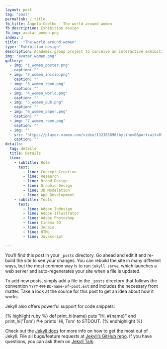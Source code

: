 ```yaml
---
layout: post
tag: "post"
permalink: /:title
fb_title: Ângela Coelho - The world around women
fb_description: Exhibition design
fb_img: avatar_women.png
index: 3
title:  "The world around women"
type: "Exhibition design"
description: Academic group project to conceive an interactive exhibition about women in design. The exhibition – The world around women – presents the work of 8 different designers from distant places on the globe, and also presents facts and news of their countries about the gender inequality suffered by women. Since the country is the common subject between the designers and the facts presented, all the identity of the exhibition is based in the flag colors of the different countries represented with stripes. The colored stripe is, in this way, the visual element that connects all the rooms in the exhibition and sets the tone to the approach for all the graphic material developed. The exhibition is complemented by an application that uses augmented reality to show further information about each designer and country.
img: "avatar_women.png"
gallery:
  - img: "1_women_poster.png"
    caption: ""
  - img: "2_women_inicio.png"
    caption: ""
  - img: "3_women_room.png"
    caption: ""
  - img: "4_women_world.png"
    caption: ""
  - img: "5_women_pub.png"
    caption: ""
  - img: "6_women_paper.png"
    caption: ""
  - img: "7_women_room.png"
    caption: ""
  - img: ""
    src: "https://player.vimeo.com/video/132353896?byline=0&portrait=0"
    caption: ""
details:
  tag: details
  title: Details
  item:
    - subtitle: Role
      text:
        - line: Concept Creation
        - line: Research
        - line: Brand Design
        - line: Graphic Design
        - line: 3D Modelation
        - line: App Development
    - subtitle: Tools
      text:
        - line: Adobe Indesign
        - line: Adobe Illustrator
        - line: Adobe Photoshop
        - line: Cinema 4D
        - line: Junaio
        - line: HTML
        - line: Javascript

---
```

You’ll find this post in your `_posts` directory. Go ahead and edit it and re-build the site to see your changes. You can rebuild the site in many different ways, but the most common way is to run `jekyll serve`, which launches a web server and auto-regenerates your site when a file is updated.

To add new posts, simply add a file in the `_posts` directory that follows the convention `YYYY-MM-DD-name-of-post.ext` and includes the necessary front matter. Take a look at the source for this post to get an idea about how it works.

Jekyll also offers powerful support for code snippets:

{% highlight ruby %}
def print_hi(name)
  puts "Hi, #{name}"
end
print_hi('Tom')
#=> prints 'Hi, Tom' to STDOUT.
{% endhighlight %}

Check out the [Jekyll docs][jekyll-docs] for more info on how to get the most out of Jekyll. File all bugs/feature requests at [Jekyll’s GitHub repo][jekyll-gh]. If you have questions, you can ask them on [Jekyll Talk][jekyll-talk].

[jekyll-docs]: https://jekyllrb.com/docs/home
[jekyll-gh]:   https://github.com/jekyll/jekyll
[jekyll-talk]: https://talk.jekyllrb.com/
